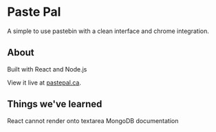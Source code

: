 # Paste Pal

A simple to use pastebin with a clean interface and chrome integration.

## About

Built with React and Node.js  

View it live at [pastepal.ca](https://pastepal.ca).

## Things we've learned

React cannot render onto textarea
MongoDB documentation
